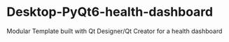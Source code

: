 # Desktop-PyQt6-health-dashboard
Modular Template built with Qt Designer/Qt Creator for a health dashboard
